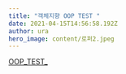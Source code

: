 ```yaml
---
title: "객체지향 OOP TEST "
date: 2021-04-15T14:56:58.192Z
author: ura
hero_image: content/로퍼2.jpeg
---
```

[OOP_TEST_](https://github.com/dbeod2/java-oop-test)